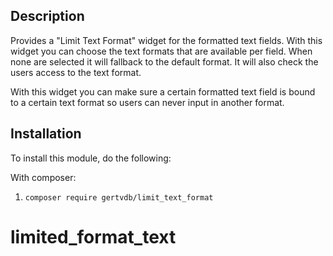 Description
-----------

Provides a "Limit Text Format" widget for the formatted text fields.
With this widget you can choose the text formats that are available per field.
When none are selected it will fallback to the default format. It will also
check the users access to the text format.

With this widget you can make sure a certain formatted text field is bound to a certain text format
so users can never input in another format.

Installation
------------
To install this module, do the following:

With composer:
1. ```composer require gertvdb/limit_text_format```

# limited_format_text

